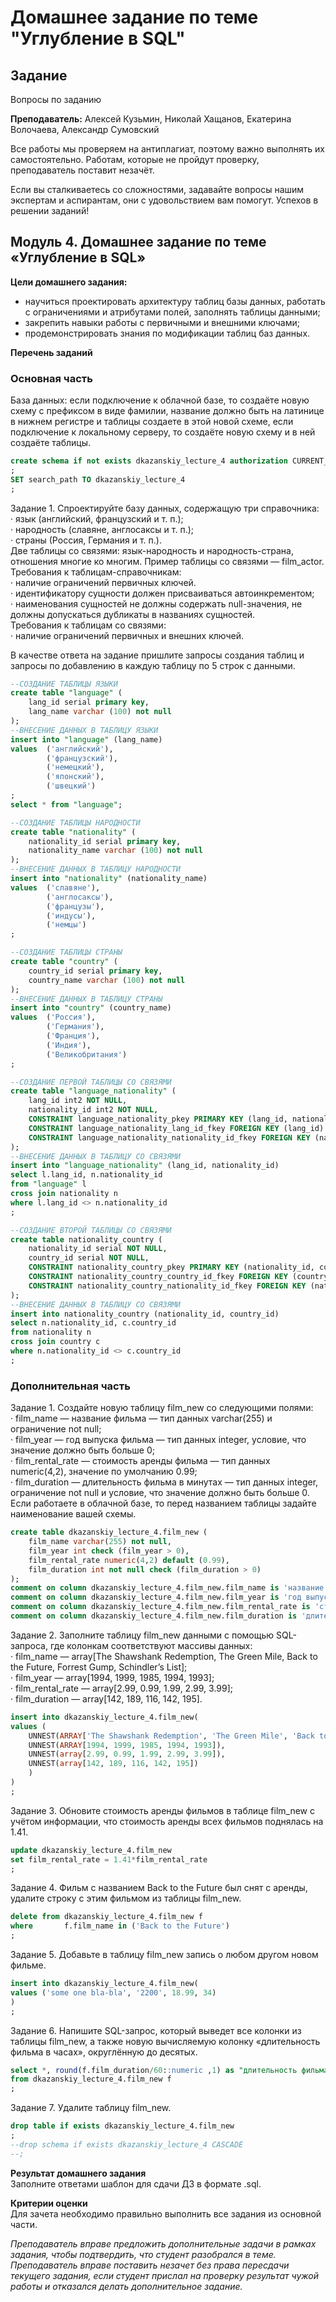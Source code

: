 # Домашнее задание по теме "Углубление в SQL"

## Задание

Вопросы по заданию

**Преподаватель:** Алексей Кузьмин, Николай Хащанов, Екатерина Волочаева, Александр Сумовский

Все работы мы проверяем на антиплагиат, поэтому важно выполнять их самостоятельно. Работам, которые не пройдут проверку, преподаватель поставит незачёт.

Если вы сталкиваетесь со сложностями, задавайте вопросы нашим экспертам и аспирантам, они с удовольствием вам помогут. Успехов в решении заданий!

## **Модуль 4. Домашнее задание по теме «Углубление в SQL»**

**Цели домашнего задания:**

-   научиться проектировать архитектуру таблиц базы данных, работать с ограничениями и атрибутами полей, заполнять таблицы данными;
-   закрепить навыки работы с первичными и внешними ключами;
-   продемонстрировать знания по модификации таблиц баз данных.

**Перечень заданий**

### **Основная часть**  
База данных: если подключение к облачной базе, то создаёте новую схему с префиксом в виде фамилии, название должно быть на латинице в нижнем регистре и таблицы создаете в этой новой схеме, если подключение к локальному серверу, то создаёте новую схему и в ней создаёте таблицы.

```sql
create schema if not exists dkazanskiy_lecture_4 authorization CURRENT_USER
;
SET search_path TO dkazanskiy_lecture_4
;

```

Задание 1. Спроектируйте базу данных, содержащую три справочника:  
· язык (английский, французский и т. п.);  
· народность (славяне, англосаксы и т. п.);  
· страны (Россия, Германия и т. п.).  
Две таблицы со связями: язык-народность и народность-страна, отношения многие ко многим. Пример таблицы со связями — film_actor.  
Требования к таблицам-справочникам:  
· наличие ограничений первичных ключей.  
· идентификатору сущности должен присваиваться автоинкрементом;  
· наименования сущностей не должны содержать null-значения, не должны допускаться дубликаты в названиях сущностей.  
Требования к таблицам со связями:  
· наличие ограничений первичных и внешних ключей.

В качестве ответа на задание пришлите запросы создания таблиц и запросы по добавлению в каждую таблицу по 5 строк с данными.

```sql
--СОЗДАНИЕ ТАБЛИЦЫ ЯЗЫКИ
create table "language" (
 	lang_id serial primary key,
  	lang_name varchar (100) not null
);
--ВНЕСЕНИЕ ДАННЫХ В ТАБЛИЦУ ЯЗЫКИ
insert into "language" (lang_name)
values	('английский'),
		('французский'),
		('немецкий'),
		('японский'),
		('швецкий')
;
select * from "language";

--СОЗДАНИЕ ТАБЛИЦЫ НАРОДНОСТИ
create table "nationality" (
 	nationality_id serial primary key,
 	nationality_name varchar (100) not null
);
--ВНЕСЕНИЕ ДАННЫХ В ТАБЛИЦУ НАРОДНОСТИ
insert into "nationality" (nationality_name)
values	('славяне'),
		('англосаксы'),
		('французы'),
		('индусы'),
		('немцы')
;

--СОЗДАНИЕ ТАБЛИЦЫ СТРАНЫ
create table "country" (
 	country_id serial primary key,
 	country_name varchar (100) not null
);
--ВНЕСЕНИЕ ДАННЫХ В ТАБЛИЦУ СТРАНЫ
insert into "country" (country_name)
values	('Россия'),
		('Германия'),
		('Франция'),
		('Индия'),
		('Великобритания')
;

```

```sql
--СОЗДАНИЕ ПЕРВОЙ ТАБЛИЦЫ СО СВЯЗЯМИ
create table "language_nationality" (
	lang_id int2 NOT NULL,
	nationality_id int2 NOT NULL,
	CONSTRAINT language_nationality_pkey PRIMARY KEY (lang_id, nationality_id),
	CONSTRAINT language_nationality_lang_id_fkey FOREIGN KEY (lang_id) REFERENCES "language"(lang_id) ON DELETE RESTRICT ON UPDATE CASCADE,
	CONSTRAINT language_nationality_nationality_id_fkey FOREIGN KEY (nationality_id) REFERENCES "nationality"(nationality_id) ON DELETE RESTRICT ON UPDATE CASCADE
);
--ВНЕСЕНИЕ ДАННЫХ В ТАБЛИЦУ СО СВЯЗЯМИ
insert into "language_nationality" (lang_id, nationality_id)
select l.lang_id, n.nationality_id
from "language" l 
cross join nationality n
where l.lang_id <> n.nationality_id
;

--СОЗДАНИЕ ВТОРОЙ ТАБЛИЦЫ СО СВЯЗЯМИ
create table nationality_country (
	nationality_id serial NOT NULL,
	country_id serial NOT NULL,
	CONSTRAINT nationality_country_pkey PRIMARY KEY (nationality_id, country_id),
	CONSTRAINT nationality_country_country_id_fkey FOREIGN KEY (country_id) REFERENCES "country"(country_id) ON DELETE RESTRICT ON UPDATE CASCADE,
	CONSTRAINT nationality_country_nationality_id_fkey FOREIGN KEY (nationality_id) REFERENCES "nationality"(nationality_id) ON DELETE RESTRICT ON UPDATE CASCADE
);
--ВНЕСЕНИЕ ДАННЫХ В ТАБЛИЦУ СО СВЯЗЯМИ
insert into nationality_country (nationality_id, country_id)
select n.nationality_id, c.country_id
from nationality n 
cross join country c
where n.nationality_id <> c.country_id
;

```


### **Дополнительная часть**

Задание 1. Создайте новую таблицу film_new со следующими полями:  
· film_name — название фильма — тип данных varchar(255) и ограничение not null;  
· film_year — год выпуска фильма — тип данных integer, условие, что значение должно быть больше 0;  
· film_rental_rate — стоимость аренды фильма — тип данных numeric(4,2), значение по умолчанию 0.99;  
· film_duration — длительность фильма в минутах — тип данных integer, ограничение not null и условие, что значение должно быть больше 0.  
Если работаете в облачной базе, то перед названием таблицы задайте наименование вашей схемы.
```sql
create table dkazanskiy_lecture_4.film_new (
	film_name varchar(255) not null,
	film_year int check (film_year > 0),
	film_rental_rate numeric(4,2) default (0.99),
	film_duration int not null check (film_duration > 0)
);
comment on column dkazanskiy_lecture_4.film_new.film_name is 'название фильма - тип данных varchar(255) и ограничение not null';
comment on column dkazanskiy_lecture_4.film_new.film_year is 'год выпуска фильма - тип данных integer, условие, что значение должно быть больше 0';
comment on column dkazanskiy_lecture_4.film_new.film_rental_rate is 'стоимость аренды фильма - тип данных numeric(4,2), значение по умолчанию 0.99';
comment on column dkazanskiy_lecture_4.film_new.film_duration is 'длительность фильма в минутах - тип данных integer, ограничение not null и условие, что значение должно быть больше 0';

```


Задание 2. Заполните таблицу film_new данными с помощью SQL-запроса, где колонкам соответствуют массивы данных:  
· film_name — array[The Shawshank Redemption, The Green Mile, Back to the Future, Forrest Gump, Schindler’s List];  
· film_year — array[1994, 1999, 1985, 1994, 1993];  
· film_rental_rate — array[2.99, 0.99, 1.99, 2.99, 3.99];  
· film_duration — array[142, 189, 116, 142, 195].
```sql
insert into dkazanskiy_lecture_4.film_new(
values (
	UNNEST(ARRAY['The Shawshank Redemption', 'The Green Mile', 'Back to the Future', 'Forrest Gump', 'Schindlers List']),
	UNNEST(ARRAY[1994, 1999, 1985, 1994, 1993]),
	UNNEST(array[2.99, 0.99, 1.99, 2.99, 3.99]),
	UNNEST(array[142, 189, 116, 142, 195])
	)
)
;

```


Задание 3. Обновите стоимость аренды фильмов в таблице film_new с учётом информации, что стоимость аренды всех фильмов поднялась на 1.41.
```sql
update dkazanskiy_lecture_4.film_new
set film_rental_rate = 1.41*film_rental_rate
;

```


Задание 4. Фильм с названием Back to the Future был снят с аренды, удалите строку с этим фильмом из таблицы film_new.
```sql
delete from dkazanskiy_lecture_4.film_new f
where 		f.film_name in ('Back to the Future')
;

```


Задание 5. Добавьте в таблицу film_new запись о любом другом новом фильме.
```sql
insert into dkazanskiy_lecture_4.film_new(
values ('some one bla-bla', '2200', 18.99, 34)
)
;

```


Задание 6. Напишите SQL-запрос, который выведет все колонки из таблицы film_new, а также новую вычисляемую колонку «длительность фильма в часах», округлённую до десятых.
```sql
select *, round(f.film_duration/60::numeric ,1) as "длительность фильма в часах"
from dkazanskiy_lecture_4.film_new f
;

```


Задание 7. Удалите таблицу film_new.
```sql
drop table if exists dkazanskiy_lecture_4.film_new
;
--drop schema if exists dkazanskiy_lecture_4 CASCADE
--;
```


**Результат домашнего задания**  
Заполните ответами шаблон для сдачи ДЗ в формате .sql.

**Критерии оценки**  
Для зачета необходимо правильно выполнить все задания из основной части.

_Преподаватель вправе предложить дополнительные задачи в рамках задания, чтобы подтвердить, что студент разобрался в теме.  
Преподаватель вправе поставить незачет без права пересдачи текущего задания, если студент прислал на проверку результат чужой работы и отказался делать дополнительное задание._